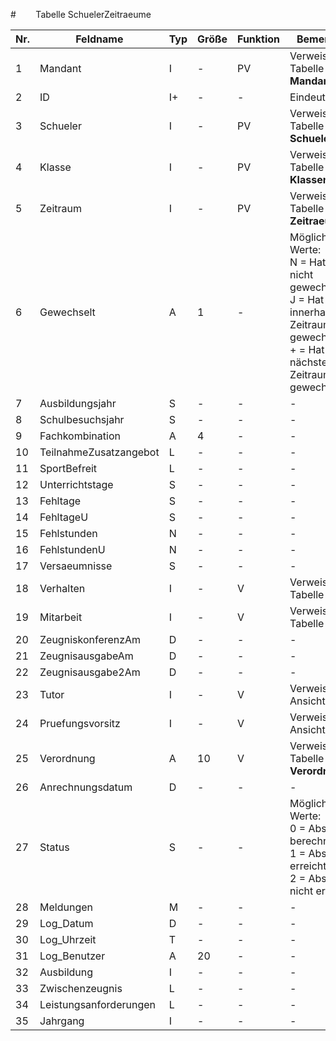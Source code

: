 #        Tabelle SchuelerZeitraeume

Nr.|Feldname|Typ|Größe|Funktion|Bemerkung
--|--|--|--|--|--
1|Mandant|I|-|PV|Verweis auf Tabelle **Mandanten**
2|ID|I+|-|-|Eindeutige ID
3|Schueler|I|-|PV|Verweis auf Tabelle **Schueler**
4|Klasse|I|-|PV|Verweis auf Tabelle **Klassen**
5|Zeitraum|I|-|PV|Verweis auf Tabelle **Zeitraeume**
6|Gewechselt|A|1|-|Mögliche Werte:<br/>N = Hat (noch) nicht gewechselt<br/>J = Hat innerhalb des Zeitraums gewechselt<br/>+ = Hat in den nächsten Zeitraum gewechselt
7|Ausbildungsjahr|S|-|-|-
8|Schulbesuchsjahr|S|-|-|-
9|Fachkombination|A|4|-|-
10|TeilnahmeZusatzangebot|L|-|-|-
11|SportBefreit|L|-|-|-
12|Unterrichtstage|S|-|-|-
13|Fehltage|S|-|-|-
14|FehltageU|S|-|-|-
15|Fehlstunden|N|-|-|-
16|FehlstundenU|N|-|-|-
17|Versaeumnisse|S|-|-|-
18|Verhalten|I|-|V|Verweis auf Tabelle **Noten**
19|Mitarbeit|I|-|V|Verweis auf Tabelle **Noten**
20|ZeugniskonferenzAm|D|-|-|-
21|ZeugnisausgabeAm|D|-|-|-
22|Zeugnisausgabe2Am|D|-|-|-
23|Tutor|I|-|V|Verweis auf Ansicht **Lehrer**
24|Pruefungsvorsitz|I|-|V|Verweis auf Ansicht **Lehrer**
25|Verordnung|A|10|V|Verweis auf Tabelle **Verordnungen**
26|Anrechnungsdatum|D|-|-|-
27|Status|S|-|-|Mögliche Werte:<br/>0 = Abschluss berechnen<br/>1 = Abschluss erreicht<br/>2 = Abschluss nicht erreicht
28|Meldungen|M|-|-|-
29|Log_Datum|D|-|-|-
30|Log_Uhrzeit|T|-|-|-
31|Log_Benutzer|A|20|-|-
32|Ausbildung|I|-|-|-
33|Zwischenzeugnis|L|-|-|-
34|Leistungsanforderungen|L|-|-|-
35|Jahrgang|I|-|-|-
